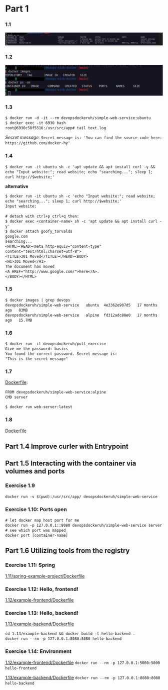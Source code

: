 # Part 1

### 1.1
![1.1](img/1.1.png)

### 1.2
![1.2](img/1.2.png)

### 1.3
```shell
$ docker run -d -it --rm devopsdockeruh/simple-web-service:ubuntu
$ docker exec -it 6930 bash
root@6930c58f5516:/usr/src/app# tail text.log
```
*Secret message*: `Secret message is: 'You can find the source code here: https://github.com/docker-hy'`

### 1.4

``` 
$ docker run -it ubuntu sh -c 'apt update && apt install curl -y && echo "Input website:"; read website; echo "searching..."; sleep 1; curl http://$website;'
```
__alternative__
```console
$ docker run -it ubuntu sh -c 'echo "Input website:"; read website; echo "searching..."; sleep 1; curl http://$website;'
Input website:

# detach with ctrl+p ctrl+q then:
$ docker exec <container-name> sh -c 'apt update && apt install curl -y'
$ docker attach goofy_torvalds 
google.com
searching...
<HTML><HEAD><meta http-equiv="content-type" content="text/html;charset=utf-8">
<TITLE>301 Moved</TITLE></HEAD><BODY>
<H1>301 Moved</H1>
The document has moved
<A HREF="http://www.google.com/">here</A>.
</BODY></HTML>
```

### 1.5

```console
$ docker images | grep devops
devopsdockeruh/simple-web-service   ubuntu  4e3362e907d5   17 months ago   83MB
devopsdockeruh/simple-web-service   alpine  fd312adc88e0   17 months ago   15.7MB
```

### 1.6
```console 
$ docker run -it devopsdockeruh/pull_exercise
Give me the password: basics
You found the correct password. Secret message is:
"This is the secret message"
```

### 1.7
[Dockerfile](1.7/Dockerfile):
```docker
FROM devopsdockeruh/simple-web-service:alpine
CMD server
```
`$ docker run web-server:latest`

### 1.8
[Dockerfile](1.8/Dockerfile)

## Part 1.4 Improve curler with Entrypoint

## Part 1.5 Interacting with the container via volumes and ports

### Exercise 1.9
```console
docker run -v $(pwd):/usr/src/app/ devopsdockeruh/simple-web-service
```

### Exercise 1.10: Ports open
```console
# let docker map host port for me
docker run -p 127.0.0.1::8080 devopsdockeruh/simple-web-service server
# see which port was mapped
docker port [container-name]
```

## Part 1.6 Utilizing tools from the registry

### Exercise 1.11: Spring
[1.11/spring-example-project/Dockerfile](1.11/spring-example-project/Dockerfile)

### Exercise 1.12: Hello, frontend!
[1.12/example-frontend/Dockerfile](1.12/example-frontend/Dockerfile)

### Exercise 1.13: Hello, backend!
[1.13/example-backend/Dockerfile](1.13/example-backend/Dockerfile)

```console
cd 1.13/example-backend && docker build -t hello-backend .
docker run --rm -p 127.0.0.1:8080:8080 hello-backend
```

### Exercise 1.14: Environment
[1.12/example-frontend/Dockerfile](1.12/example-frontend/Dockerfile)
`docker run --rm -p 127.0.0.1:5000:5000 hello-frontend`

[1.13/example-backend/Dockerfile](1.13/example-backend/Dockerfile)
`docker run --rm -p 127.0.0.1:8080:8080 hello-backend`
